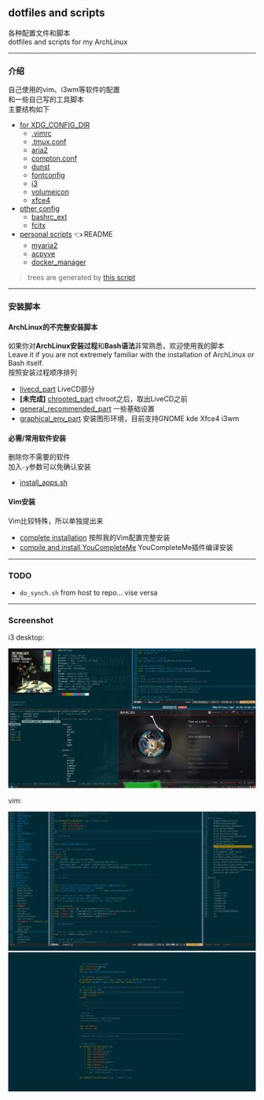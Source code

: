 ## dotfiles and scripts 

各种配置文件和脚本<br>
dotfiles and scripts for my ArchLinux

----- 

### 介绍

自己使用的vim、i3wm等软件的配置<br>
和一些自己写的工具脚本<br>
主要结构如下 

- [for XDG_CONFIG_DIR](./home/.config)
	- [.vimrc](./vim/.vimrc)
	- [.tmux.conf](./home/.tmux.conf)
    - [aria2](./home/.config/aria2)
    - [compton.conf](./home/.config/compton.conf)
    - [dunst](./home/.config/dunst)
    - [fontconfig](./home/.config/fontconfig)
    - [i3](./home/.config/i3)
    - [volumeicon](./home/.config/volumeicon)
    - [xfce4](./home/.config/xfce4)
- [other config](./others)
	- [bashrc_ext](./others/bashrc_ext)
	- [fcitx](./others/fcitx)
- [personal scripts](./local_bin) :point_left: README
	- [myaria2](./local_bin/myaria2)
	- [acpyve](./local_bin/acpyve)
	- [docker_manager](./local_bin/docker_manager)

> trees are generated by [this script](./utils/build_trees.sh)

-----

### 安装脚本

#### ArchLinux的不完整安装脚本

如果你对**ArchLinux安装过程**和**Bash语法**非常熟悉，欢迎使用我的脚本<br>
Leave it if you are not extremely familiar with the installation of ArchLinux or Bash itself.<br>
按照安装过程顺序排列

- [livecd_part](./scripts/install_arch/livecd_part.sh) LiveCD部分
- **[未完成]** [chrooted_part](./scripts/install_arch/chrooted_part.sh) chroot之后，取出LiveCD之前
- [general_recommended_part](./scripts/install_arch/graphical_env_part.sh) 一些基础设置
- [graphical_env_part](./scripts/install_arch/graphical_env_part.sh) 安装图形环境，目前支持GNOME kde Xfce4 i3wm


#### 必需/常用软件安装

删除你不需要的软件<br>
加入`-y`参数可以免确认安装

- [install_apps.sh](./scripts/install_apps.sh)


#### Vim安装

Vim比较特殊，所以单独提出来

- [complete installation](./scripts/install_vim/main.sh) 按照我的Vim配置完整安装
- [compile and install YouCompleteMe](./scripts/install_vim/ycm.sh) YouCompleteMe插件编译安装

----- 

### TODO

- `do_synch.sh` from host to repo... vise versa

-----

### Screenshot


i3 desktop:

![desktop.jpg](./pics/desktop.jpg)

vim:

![vim_common.png](./pics/vim_common.png)
![vim_goyo.png](./pics/vim_goyo.png)

